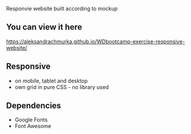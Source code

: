 ﻿Responvie website built according to mockup

## You can view it here
https://aleksandrachmurka.github.io/WDbootcamp-exercise-responsive-website/

## Responsive
* on mobile, tablet and desktop
* own grid in pure CSS - no library used

## Dependencies
* Google Fonts
* Font Awesome
